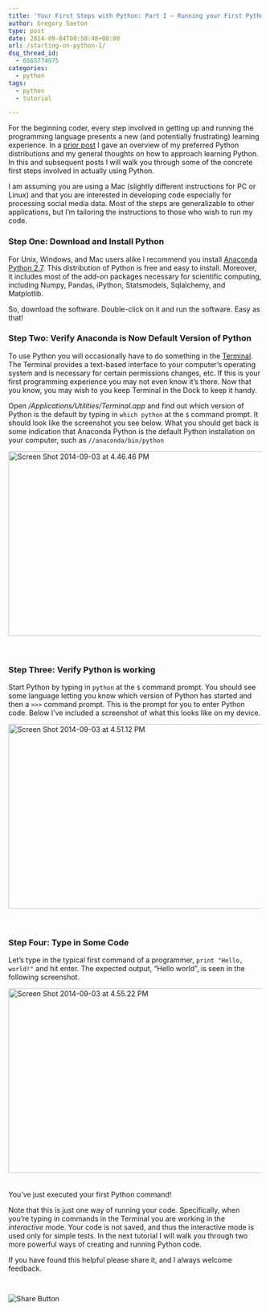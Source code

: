 ```yaml
---
title: 'Your First Steps with Python: Part I — Running your First Python Code'
author: Gregory Saxton
type: post
date: 2014-09-04T00:50:48+00:00
url: /starting-on-python-1/
dsq_thread_id:
  - 6565774975
categories:
  - python
tags:
  - python
  - tutorial

---
```

For the beginning coder, every step involved in getting up and running the programming language presents a new (and potentially frustrating) learning experience. In a <a href="http://social-metrics.org/python-where-to-start/" title="Python: Where to Start?" target="_blank">prior post</a> I gave an overview of my preferred Python distributions and my general thoughts on how to approach learning Python. In this and subsequent posts I will walk you through some of the concrete first steps involved in actually using Python. 

I am assuming you are using a Mac (slightly different instructions for PC or Linux) and that you are interested in developing code especially for processing social media data. Most of the steps are generalizable to other applications, but I&#8217;m tailoring the instructions to those who wish to run my code. 

### Step One: Download and Install Python

For Unix, Windows, and Mac users alike I recommend you install <a href="https://store.continuum.io/cshop/anaconda/" target="_blank">Anaconda Python 2.7</a>. This distribution of Python is free and easy to install. Moreover, it includes most of the add-on packages necessary for scientific computing, including Numpy, Pandas, iPython, Statsmodels, Sqlalchemy, and Matplotlib.

So, download the software. Double-click on it and run the software. Easy as that! 

### Step Two: Verify Anaconda is Now Default Version of Python

To use Python you will occasionally have to do something in the <a href="http://en.wikipedia.org/wiki/Terminal_(OS_X)" target="_blank">Terminal</a>. The Terminal provides a text-based interface to your computer&#8217;s operating system and is necessary for certain permissions changes, etc. If this is your first programming experience you may not even know it&#8217;s there. Now that you know, you may wish to you keep Terminal in the Dock to keep it handy. 

Open _/Applications/Utilities/Terminal.app_ and find out which version of Python is the default by typing in `which python` at the `$` command prompt. It should look like the screenshot you see below. What you should get back is some indication that Anaconda Python is the default Python installation on your computer, such as `//anaconda/bin/python`

<span class="su-frame su-frame-align-left su-frame-style-default"><span class="su-frame-inner"><a href="http://social-metrics.org/wp-content/uploads/2014/09/Screen-Shot-2014-09-03-at-4.46.46-PM.png"><img loading="lazy" src="http://social-metrics.org/wp-content/uploads/2014/09/Screen-Shot-2014-09-03-at-4.46.46-PM.png" alt="Screen Shot 2014-09-03 at 4.46.46 PM" width="507" height="367"  class="alignnone size-full wp-image-621" srcset="http://social-metrics.org/wp-content/uploads/2014/09/Screen-Shot-2014-09-03-at-4.46.46-PM.png 507w, http://social-metrics.org/wp-content/uploads/2014/09/Screen-Shot-2014-09-03-at-4.46.46-PM-300x217.png 300w" sizes="(max-width: 507px) 100vw, 507px" /></a></span></span> 

<div class="su-spacer" style="height:20px">
</div>

### Step Three: Verify Python is working

Start Python by typing in `python` at the `$` command prompt. You should see some language letting you know which version of Python has started and then a `>>>` command prompt. This is the prompt for you to enter Python code. Below I&#8217;ve included a screenshot of what this looks like on my device.

<span class="su-frame su-frame-align-left su-frame-style-default"><span class="su-frame-inner"><a href="http://social-metrics.org/wp-content/uploads/2014/09/Screen-Shot-2014-09-03-at-4.51.12-PM.png"><img loading="lazy" src="http://social-metrics.org/wp-content/uploads/2014/09/Screen-Shot-2014-09-03-at-4.51.12-PM.png" alt="Screen Shot 2014-09-03 at 4.51.12 PM" width="507" height="367" class="alignnone size-full wp-image-626" srcset="http://social-metrics.org/wp-content/uploads/2014/09/Screen-Shot-2014-09-03-at-4.51.12-PM.png 507w, http://social-metrics.org/wp-content/uploads/2014/09/Screen-Shot-2014-09-03-at-4.51.12-PM-300x217.png 300w" sizes="(max-width: 507px) 100vw, 507px" /></a></span></span> 

<div class="su-spacer" style="height:20px">
</div>

### Step Four: Type in Some Code

Let&#8217;s type in the typical first command of a programmer, `print "Hello, world!"` and hit enter. The expected output, &#8220;Hello world&#8221;, is seen in the following screenshot.

<span class="su-frame su-frame-align-left su-frame-style-default"><span class="su-frame-inner"><a href="http://social-metrics.org/wp-content/uploads/2014/09/Screen-Shot-2014-09-03-at-4.55.22-PM.png"><img loading="lazy" src="http://social-metrics.org/wp-content/uploads/2014/09/Screen-Shot-2014-09-03-at-4.55.22-PM.png" alt="Screen Shot 2014-09-03 at 4.55.22 PM" width="505" height="367" class="alignnone size-full wp-image-629" srcset="http://social-metrics.org/wp-content/uploads/2014/09/Screen-Shot-2014-09-03-at-4.55.22-PM.png 505w, http://social-metrics.org/wp-content/uploads/2014/09/Screen-Shot-2014-09-03-at-4.55.22-PM-300x218.png 300w" sizes="(max-width: 505px) 100vw, 505px" /></a></span></span> 

<div class="su-spacer" style="height:20px">
</div> You&#8217;ve just executed your first Python command! </p> 

Note that this is just one way of running your code. Specifically, when you&#8217;re typing in commands in the Terminal you are working in the _interactive_ mode. Your code is not saved, and thus the interactive mode is used only for simple tests. In the next tutorial I will walk you through two more powerful ways of creating and running Python code.

If you have found this helpful please share it, and I always welcome feedback. 

<div style="padding-bottom:20px; padding-top:10px;" class="hupso-share-buttons">
  <!-- Hupso Share Buttons - https://www.hupso.com/share/ -->
  
  <a class="hupso_toolbar" href="https://www.hupso.com/share/"><img src="http://static.hupso.com/share/buttons/share-medium.png" style="border:0px; padding-top: 5px; float:left;" alt="Share Button" /></a><!-- Hupso Share Buttons -->
</div>